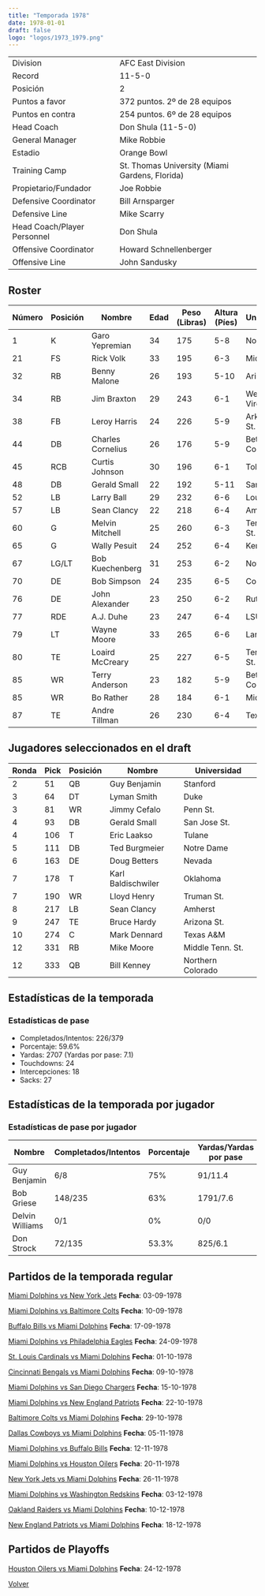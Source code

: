 ```yaml
---
title: "Temporada 1978"
date: 1978-01-01
draft: false
logo: "logos/1973_1979.png"
---
```


|                      |                      |
|-------------------------|---------------------------|
| Division               | AFC East Division            |
| Record                 | 11-5-0              |
| Posición               | 2            |
| Puntos a favor         | 372 puntos. 2º de 28 equipos           |
| Puntos en contra       | 254 puntos. 6º de 28 equipos       |
| Head Coach             | Don Shula (11-5-0)               |
| General Manager        | Mike Robbie      |
| Estadio                | Orange Bowl             |
| Training Camp          | St. Thomas University (Miami Gardens, Florida)        |
| Propietario/Fundador | Joe Robbie |
| Defensive Coordinator | Bill Arnsparger |
| Defensive Line | Mike Scarry |
| Head Coach/Player Personnel | Don Shula |
| Offensive Coordinator | Howard Schnellenberger |
| Offensive Line | John Sandusky |


## Roster

| Número | Posición | Nombre           | Edad | Peso (Libras) | Altura (Píes) | Universidad          |
|--------|----------|------------------|------|---------------|---------------|----------------------|
| 1 | K | Garo Yepremian | 34 | 175 | 5-8 | None |
| 21 | FS | Rick Volk | 33 | 195 | 6-3 | Michigan |
| 32 | RB | Benny Malone | 26 | 193 | 5-10 | Arizona St. |
| 34 | RB | Jim Braxton | 29 | 243 | 6-1 | West Virginia |
| 38 | FB | Leroy Harris | 24 | 226 | 5-9 | Arkansas St. |
| 44 | DB | Charles Cornelius | 26 | 176 | 5-9 | Bethune-Cookman |
| 45 | RCB | Curtis Johnson | 30 | 196 | 6-1 | Toledo |
| 48 | DB | Gerald Small | 22 | 192 | 5-11 | San Jose St. |
| 52 | LB | Larry Ball | 29 | 232 | 6-6 | Louisville |
| 57 | LB | Sean Clancy | 22 | 218 | 6-4 | Amherst |
| 60 | G | Melvin Mitchell | 25 | 260 | 6-3 | Tennessee St. |
| 65 | G | Wally Pesuit | 24 | 252 | 6-4 | Kentucky |
| 67 | LG/LT | Bob Kuechenberg | 31 | 253 | 6-2 | Notre Dame |
| 70 | DE | Bob Simpson | 24 | 235 | 6-5 | Colorado |
| 76 | DE | John Alexander | 23 | 250 | 6-2 | Rutgers |
| 77 | RDE | A.J. Duhe | 23 | 247 | 6-4 | LSU |
| 79 | LT | Wayne Moore | 33 | 265 | 6-6 | Lamar |
| 80 | TE | Loaird McCreary | 25 | 227 | 6-5 | Tennessee St. |
| 85 | WR | Terry Anderson | 23 | 182 | 5-9 | Bethune-Cookman |
| 85 | WR | Bo Rather | 28 | 184 | 6-1 | Michigan |
| 87 | TE | Andre Tillman | 26 | 230 | 6-4 | Texas Tech |


## Jugadores seleccionados en el draft

| Ronda | Pick | Posición | Nombre           | Universidad          |
|-------|------|----------|------------------|----------------------|
| 2 | 51 | QB | Guy Benjamin | Stanford |
| 3 | 64 | DT | Lyman Smith | Duke |
| 3 | 81 | WR | Jimmy Cefalo | Penn St. |
| 4 | 93 | DB | Gerald Small | San Jose St. |
| 4 | 106 | T | Eric Laakso | Tulane |
| 5 | 111 | DB | Ted Burgmeier | Notre Dame |
| 6 | 163 | DE | Doug Betters | Nevada |
| 7 | 178 | T | Karl Baldischwiler | Oklahoma |
| 7 | 190 | WR | Lloyd Henry | Truman St. |
| 8 | 217 | LB | Sean Clancy | Amherst |
| 9 | 247 | TE | Bruce Hardy | Arizona St. |
| 10 | 274 | C | Mark Dennard | Texas A&M |
| 12 | 331 | RB | Mike Moore | Middle Tenn. St. |
| 12 | 333 | QB | Bill Kenney | Northern Colorado |


## Estadísticas de la temporada
### Estadísticas de pase
* Completados/Intentos: 226/379
* Porcentaje: 59.6%
* Yardas: 2707 (Yardas por pase: 7.1)
* Touchdowns: 24
* Intercepciones: 18
* Sacks: 27

## Estadísticas de la temporada por jugador
### Estadísticas de pase por jugador
| Nombre | Completados/Intentos | Porcentaje | Yardas/Yardas por pase | TDs | Intercepciones | Sacks |
|--------|----------------------|------------|------------------------|-----|----------------|-------|
| Guy Benjamin | 6/8 | 75% | 91/11.4 | 1 | 1 | 0 |
| Bob Griese | 148/235 | 63% | 1791/7.6 | 11 | 11 | 18 |
| Delvin Williams | 0/1 | 0% | 0/0 | 0 | 0 | 0 |
| Don Strock | 72/135 | 53.3% | 825/6.1 | 12 | 6 | 9 |


## Partidos de la temporada regular

[Miami Dolphins vs New York Jets](/historia/partidos/mia-nyj-19780903) **Fecha**: 03-09-1978

[Miami Dolphins vs Baltimore Colts](/historia/partidos/mia-clt-19780910) **Fecha**: 10-09-1978

[Buffalo Bills vs Miami Dolphins](/historia/partidos/buf-mia-19780917) **Fecha**: 17-09-1978

[Miami Dolphins vs Philadelphia Eagles](/historia/partidos/mia-phi-19780924) **Fecha**: 24-09-1978

[St. Louis Cardinals vs Miami Dolphins](/historia/partidos/stl-mia-19781001) **Fecha**: 01-10-1978

[Cincinnati Bengals vs Miami Dolphins](/historia/partidos/cin-mia-19781009) **Fecha**: 09-10-1978

[Miami Dolphins vs San Diego Chargers](/historia/partidos/mia-sd-19781015) **Fecha**: 15-10-1978

[Miami Dolphins vs New England Patriots](/historia/partidos/mia-ne-19781022) **Fecha**: 22-10-1978

[Baltimore Colts vs Miami Dolphins](/historia/partidos/clt-mia-19781029) **Fecha**: 29-10-1978

[Dallas Cowboys vs Miami Dolphins](/historia/partidos/dal-mia-19781105) **Fecha**: 05-11-1978

[Miami Dolphins vs Buffalo Bills](/historia/partidos/mia-buf-19781112) **Fecha**: 12-11-1978

[Miami Dolphins vs Houston Oilers](/historia/partidos/mia-hou-19781120) **Fecha**: 20-11-1978

[New York Jets vs Miami Dolphins](/historia/partidos/nyj-mia-19781126) **Fecha**: 26-11-1978

[Miami Dolphins vs Washington Redskins](/historia/partidos/mia-was-19781203) **Fecha**: 03-12-1978

[Oakland Raiders vs Miami Dolphins](/historia/partidos/oak-mia-19781210) **Fecha**: 10-12-1978

[New England Patriots vs Miami Dolphins](/historia/partidos/ne-mia-19781218) **Fecha**: 18-12-1978




## Partidos de Playoffs

[Houston Oilers vs Miami Dolphins](/historia/partidos/hou-mia-19781224) **Fecha**: 24-12-1978




[Volver](/historia)